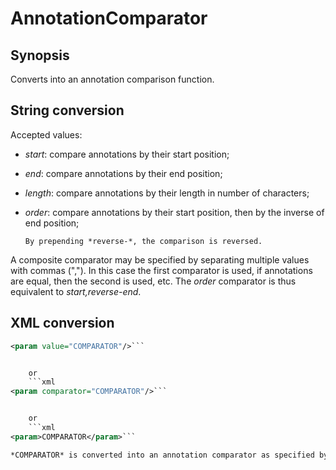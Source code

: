 # AnnotationComparator

## Synopsis

Converts into an annotation comparison function.

## String conversion

Accepted values:
      
* *start*: compare annotations by their start position;
* *end*: compare annotations by their end position;
* *length*: compare annotations by their length in number of characters;
* *order*: compare annotations by their start position, then by the inverse of end position;


      By prepending *reverse-*, the comparison is reversed.
      

A composite comparator may be specified by separating multiple values with commas (","). In this case the first comparator is used, if annotations are equal, then the second is used, etc. The *order* comparator is thus equivalent to *start,reverse-end*.

## XML conversion

```xml
<param value="COMPARATOR"/>```


	or
	```xml
<param comparator="COMPARATOR"/>```


	or
	```xml
<param>COMPARATOR</param>```

*COMPARATOR* is converted into an annotation comparator as specified by the string conversion.
      

